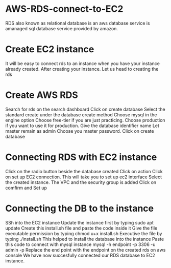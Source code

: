 # AWS-RDS-connect-to-EC2
RDS also known as relational database is an aws database service is amanaged sql database service provided by amazon. 
# Create EC2 instance
It will be easy to connect rds to an instance when you have your instance already created. After creating your instance. Let us head to creating the rds
# Create AWS RDS
Search for rds on the search dashboard 
Click on create database
Select the standard create under the database create method
Choose mysql in the engine option
Choose free-tier if you are just practicing. Choose production if you want to use it for production.
Give the database identifier name
Let master remain as admin
Choose you master password. 
Click on create database
# Connecting RDS with EC2 instance
Click on the radio button beside the database created
Click on action
Click on set up EC2 connection. This will take you to set up ec2 interface
Select the created instance. The VPC and the security group is added
Click on comfirm and Set up
# Connecting the DB to the instance
SSh into the EC2 instance
Update the instance first by typing sudo apt update
Create this install.sh file and paste the code inside it 
Give the file executable permission by typing chmod u+x install.sh
Executive the file by typing ./install.sh
This helped to install the database into the instance
Paste this code to connect with mysql instance
mysql -h endpoint -p 3306 -u admin -p 
Replace the end point with the endpoint on the created rds on aws console
We have now succesfully connected our RDS database to EC2 instance. 